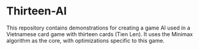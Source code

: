 # Thirteen-AI
This repository contains demonstrations for creating a game AI used in a Vietnamese card game with thirteen cards (Tien Len). It uses the Minimax algorithm as the core, with optimizations specific to this game.
